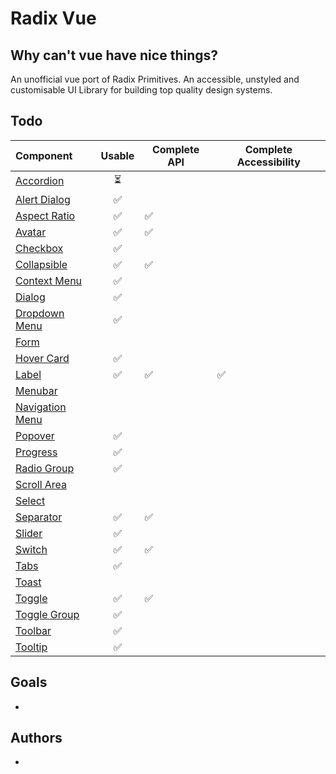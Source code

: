 # Radix Vue

## Why can't vue have nice things?

An unofficial vue port of Radix Primitives.
An accessible, unstyled and customisable UI Library for building top quality design systems.

## Todo

| Component       | Usable | Complete API | Complete Accessibility |
| :-------------- | :----: | ------------ | ---------------------- |
| [Accordion](https://github.com/radix-vue/radix-vue/issues/1)       |   ⏳   |              |                        |
| [Alert Dialog](https://github.com/radix-vue/radix-vue/issues/2)    |   ✅   |              |                        |
| [Aspect Ratio](https://github.com/radix-vue/radix-vue/issues/3)    |   ✅   |      ✅       |                        |
| [Avatar](https://github.com/radix-vue/radix-vue/issues/4)          |   ✅   |      ✅       |                        |
| [Checkbox](https://github.com/radix-vue/radix-vue/issues/5)        |   ✅   |             |                        |
| [Collapsible](https://github.com/radix-vue/radix-vue/issues/6)     |   ✅   | ✅           |                        |
| [Context Menu](https://github.com/radix-vue/radix-vue/issues/7)    |   ✅    |              |                        |
| [Dialog](https://github.com/radix-vue/radix-vue/issues/8)          |   ✅   |              |                        |
| [Dropdown Menu](https://github.com/radix-vue/radix-vue/issues/9)   |   ✅   |              |                        |
| [Form](https://github.com/radix-vue/radix-vue/issues/10)            |        |              |                        |
| [Hover Card](https://github.com/radix-vue/radix-vue/issues/11)      |   ✅   |              |                        |
| [Label](https://github.com/radix-vue/radix-vue/issues/12)           |   ✅   | ✅           | ✅                     |
| [Menubar](https://github.com/radix-vue/radix-vue/issues/13)         |        |              |                        |
| [Navigation Menu](https://github.com/radix-vue/radix-vue/issues/14) |        |              |                        |
| [Popover](https://github.com/radix-vue/radix-vue/issues/15)         |   ✅   |              |                        |
| [Progress](https://github.com/radix-vue/radix-vue/issues/16)        |   ✅   |              |                        |
| [Radio Group](https://github.com/radix-vue/radix-vue/issues/17)     |   ✅   |              |                        |
| [Scroll Area](https://github.com/radix-vue/radix-vue/issues/18)     |        |              |                        |
| [Select](https://github.com/radix-vue/radix-vue/issues/19)          |        |              |                        |
| [Separator](https://github.com/radix-vue/radix-vue/issues/20)       |   ✅   | ✅           |                        |
| [Slider](https://github.com/radix-vue/radix-vue/issues/21)          |   ✅   |              |                        |
| [Switch](https://github.com/radix-vue/radix-vue/issues/22)          |   ✅   |   ✅           |                        |
| [Tabs](https://github.com/radix-vue/radix-vue/issues/23)            |   ✅   |              |                        |
| [Toast](https://github.com/radix-vue/radix-vue/issues/24)           |        |              |                        |
| [Toggle](https://github.com/radix-vue/radix-vue/issues/25)          |   ✅   |     ✅        |                        |
| [Toggle Group](https://github.com/radix-vue/radix-vue/issues/26)    |   ✅   |              |                        |
| [Toolbar](https://github.com/radix-vue/radix-vue/issues/27)         |   ✅   |              |                        |
| [Tooltip](https://github.com/radix-vue/radix-vue/issues/28)         |   ✅   |              |                        |

## Goals

-

## Authors

-
